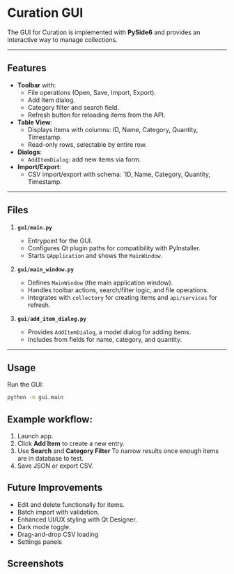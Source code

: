 # Curation GUI

The GUI for Curation is implemented with **PySide6** and provides an interactive way to manage collections.

---

## Features

- **Toolbar** with:
    - File operations (Open, Save, Import, Export).
    - Add Item dialog.
    - Category filter and search field.
    - Refresh button for reloading items from the API.
- **Table View**:
    - Displays items with columns: ID, Name, Category, Quantity, Timestamp.
    - Read-only rows, selectable by entire row.
- **Dialogs**:
    - `AddItemDialog`: add new items via form.
- **Import/Export**:
    - CSV import/export with schema: `ID, Name, Category, Quantity, Timestamp.

---

## Files

1. **`gui/main.py`**
    - Entrypoint for the GUI.
    - Configures Qt plugin paths for compatibility with PyInstaller.
    - Starts `QApplication` and shows the `MainWindow`.

2. **`gui/main_window.py`**
    - Defines `MainWindow` (the main application window).
    - Handles toolbar actions, search/filter logic, and file operations.
    - Integrates with `collectory` for creating items and `api/services` for refresh.

3. **`gui/add_item_dialog.py`**
    - Provides `AddItemDialog`, a model dialog for adding items.
    - Includes from fields for name, category, and quantity.

---

## Usage

Run the GUI:

```bash
python -m gui.main
```

## Example workflow:

1. Launch app.
2. Click **Add Item** to create a new entry.
3. Use **Search** and **Category Filter** To narrow results once enough items are in database to test.
4. Save JSON or export CSV.

## Future Improvements

- Edit and delete functionally for items.
- Batch import with validation.
- Enhanced UI/UX styling with Qt Designer.
- Dark mode toggle.
- Drag-and-drop CSV loading
- Settings panels

## Screenshots